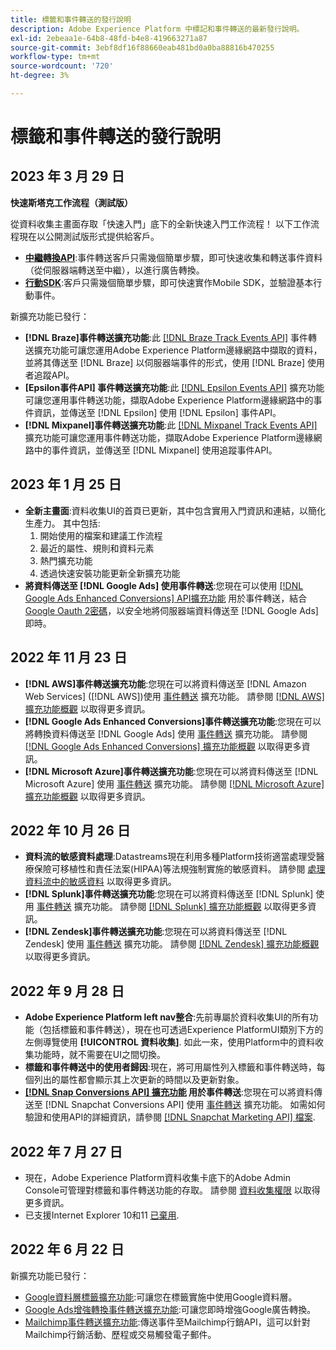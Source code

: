 ```yaml
---
title: 標籤和事件轉送的發行說明
description: Adobe Experience Platform 中標記和事件轉送的最新發行說明。
exl-id: 2ebeaa1e-64b8-48fd-b4e8-419663271a87
source-git-commit: 3ebf8df16f88660eab481bd0a0ba88816b470255
workflow-type: tm+mt
source-wordcount: '720'
ht-degree: 3%

---
```


# 標籤和事件轉送的發行說明

## 2023 年 3 月 29 日

**快速斯塔克工作流程（測試版）**

從資料收集主畫面存取「快速入門」底下的全新快速入門工作流程！ 以下工作流程現在以公開測試版形式提供給客戶。
* **[中繼轉換API](https://experienceleague.adobe.com/docs/experience-platform/tags/extensions/server/meta/overview.html?lang=en#quick-start)**:事件轉送客戶只需幾個簡單步驟，即可快速收集和轉送事件資料（從伺服器端轉送至中繼），以進行廣告轉換。
* **[行動SDK](https://developer.adobe.com/client-sdks/documentation/)**:客戶只需幾個簡單步驟，即可快速實作Mobile SDK，並驗證基本行動事件。

新擴充功能已發行：

* **[!DNL Braze]事件轉送擴充功能**:此 [[!DNL Braze Track Events API]](https://experienceleague.adobe.com/docs/experience-platform/tags/extensions/server/braze/overview.html) 事件轉送擴充功能可讓您運用Adobe Experience Platform邊緣網路中擷取的資料，並將其傳送至 [!DNL Braze] 以伺服器端事件的形式，使用 [!DNL Braze] 使用者追蹤API。
* **[Epsilon事件API] 事件轉送擴充功能**:此 [[!DNL Epsilon Events API]](https://experienceleague.adobe.com/docs/experience-platform/tags/extensions/server/braze/overview.html) 擴充功能可讓您運用事件轉送功能，擷取Adobe Experience Platform邊緣網路中的事件資訊，並傳送至 [!DNL Epsilon] 使用 [!DNL Epsilon] 事件API。
* **[!DNL Mixpanel]事件轉送擴充功能**:此 [[!DNL Mixpanel Track Events API]](https://experienceleague.adobe.com/docs/experience-platform/tags/extensions/server/braze/overview.html) 擴充功能可讓您運用事件轉送功能，擷取Adobe Experience Platform邊緣網路中的事件資訊，並傳送至 [!DNL Mixpanel] 使用追蹤事件API。

## 2023 年 1 月 25 日

* **全新主畫面**:資料收集UI的首頁已更新，其中包含實用入門資訊和連結，以簡化生產力。 其中包括:
   1. 開始使用的檔案和建議工作流程
   1. 最近的屬性、規則和資料元素
   1. 熱門擴充功能
   1. 透過快速安裝功能更新全新擴充功能
* **將資料傳送至 [!DNL Google Ads] 使用事件轉送**:您現在可以使用 [[!DNL Google Ads Enhanced Conversions] API擴充功能](../extensions/server/google-ads-enhanced-conversions/overview.md) 用於事件轉送，結合 [Google Oauth 2密碼](../ui/event-forwarding/secrets.md#google-oauth2)，以安全地將伺服器端資料傳送至 [!DNL Google Ads] 即時。

## 2022 年 11 月 23 日

* **[!DNL AWS]事件轉送擴充功能**:您現在可以將資料傳送至 [!DNL Amazon Web Services] ([!DNL AWS])使用 [事件轉送](../../tags/ui/event-forwarding/overview.md) 擴充功能。 請參閱 [[!DNL AWS] 擴充功能概觀](../../tags/extensions/server/aws/overview.md) 以取得更多資訊。
* **[!DNL Google Ads Enhanced Conversions]事件轉送擴充功能**:您現在可以將轉換資料傳送至 [!DNL Google Ads] 使用 [事件轉送](../../tags/ui/event-forwarding/overview.md) 擴充功能。 請參閱 [[!DNL Google Ads Enhanced Conversions] 擴充功能概觀](../../tags/extensions/server/google-ads-enhanced-conversions/overview.md) 以取得更多資訊。
* **[!DNL Microsoft Azure]事件轉送擴充功能**:您現在可以將資料傳送至 [!DNL Microsoft Azure] 使用 [事件轉送](../../tags/ui/event-forwarding/overview.md) 擴充功能。 請參閱 [[!DNL Microsoft Azure] 擴充功能概觀](../../tags/extensions/server/azure/overview.md) 以取得更多資訊。

## 2022 年 10 月 26 日

* **資料流的敏感資料處理**:Datastreams現在利用多種Platform技術適當處理受醫療保險可移植性和責任法案(HIPAA)等法規強制實施的敏感資料。 請參閱 [處理資料流中的敏感資料](../../edge/datastreams/overview.md#sensitive) 以取得更多資訊。
* **[!DNL Splunk]事件轉送擴充功能**:您現在可以將資料傳送至 [!DNL Splunk] 使用 [事件轉送](../ui/event-forwarding/overview.md) 擴充功能。 請參閱 [[!DNL Splunk] 擴充功能概觀](../extensions/server/splunk/overview.md) 以取得更多資訊。
* **[!DNL Zendesk]事件轉送擴充功能**:您現在可以將資料傳送至 [!DNL Zendesk] 使用 [事件轉送](../ui/event-forwarding/overview.md) 擴充功能。 請參閱 [[!DNL Zendesk] 擴充功能概觀](../extensions/server/zendesk/overview.md) 以取得更多資訊。

## 2022 年 9 月 28 日

* **Adobe Experience Platform left nav整合**:先前專屬於資料收集UI的所有功能（包括標籤和事件轉送），現在也可透過Experience PlatformUI類別下方的左側導覽使用 **[!UICONTROL 資料收集]**. 如此一來，使用Platform中的資料收集功能時，就不需要在UI之間切換。
* **標籤和事件轉送中的使用者歸因**:現在，將可用屬性列入標籤和事件轉送時，每個列出的屬性都會顯示其上次更新的時間以及更新對象。
* **[[!DNL Snap Conversions API] 擴充功能](https://exchange.adobe.com/apps/ec/108550) 用於事件轉送**:您現在可以將資料傳送至 [!DNL Snapchat Conversions API] 使用 [事件轉送](../../tags/ui/event-forwarding/overview.md) 擴充功能。 如需如何驗證和使用API的詳細資訊，請參閱 [[!DNL Snapchat Marketing API] 檔案](https://marketingapi.snapchat.com/docs/conversion.html).

## 2022 年 7 月 27 日

* 現在，Adobe Experience Platform資料收集卡底下的Adobe Admin Console可管理對標籤和事件轉送功能的存取。 請參閱 [資料收集權限](../../collection/permissions.md) 以取得更多資訊。
* 已支援Internet Explorer 10和11 [已棄用](../ie-deprecation.md).

## 2022 年 6 月 22 日

新擴充功能已發行：

* [Google資料層標籤擴充功能](../extensions/client/google-data-layer/overview.md):可讓您在標籤實施中使用Google資料層。
* [Google Ads增強轉換事件轉送擴充功能](https://partners.adobe.com/exchangeprogram/experiencecloud/exchange.details.108630.html):可讓您即時增強Google廣告轉換。
* [Mailchimp事件轉送擴充功能](../extensions/server/mailchimp/overview.md):傳送事件至Mailchimp行銷API，這可以針對Mailchimp行銷活動、歷程或交易觸發電子郵件。